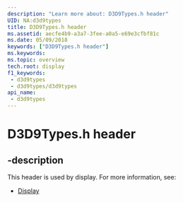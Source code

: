 ```yaml
---
description: "Learn more about: D3D9Types.h header"
UID: NA:d3d9types
title: D3D9Types.h header
ms.assetid: aecfe4b9-a3a7-3fee-a0a5-e69e3cfbf81c
ms.date: 05/09/2018
keywords: ["D3D9Types.h header"]
ms.keywords: 
ms.topic: overview
tech.root: display
f1_keywords:
 - d3d9types
 - d3d9types/d3d9types
api_name:
 - d3d9types
---
```


# D3D9Types.h header


## -description

This header is used by display. For more information, see:

- [Display](../_display/index.md)

